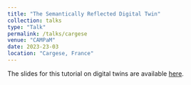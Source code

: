 ```yaml
---
title: "The Semantically Reflected Digital Twin"
collection: talks
type: "Talk"
permalink: /talks/cargese
venue: "CAMPaM"
date: 2023-23-03
location: "Cargese, France"
---
```


The slides for this tutorial on digital twins are available [here](/files/talk_campam.pdf).
